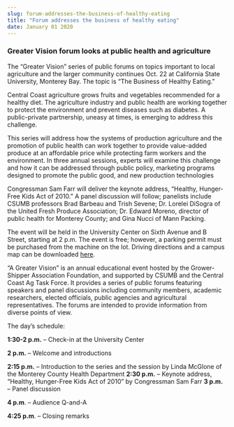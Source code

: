 ```yaml
---
slug: forum-addresses-the-business-of-healthy-eating
title: "Forum addresses the business of healthy eating"
date: January 01 2020
---
```


 
<h3>Greater Vision forum looks at public health and agriculture</h3>
<p>
  The “Greater Vision” series of public forums on topics important to local
  agriculture and the larger community continues Oct. 22 at California State
  University, Monterey Bay. The topic is “The Business of Healthy Eating.”
</p>
<p>
  Central Coast agriculture grows fruits and vegetables recommended for a
  healthy diet. The agriculture industry and public health are working together
  to protect the environment and prevent diseases such as diabetes. A
  public&#45;private partnership, uneasy at times, is emerging to address this
  challenge.
</p>
<p>
  This series will address how the systems of production agriculture and the
  promotion of public health can work together to provide value&#45;added
  produce at an affordable price while protecting farm workers and the
  environment. In three annual sessions, experts will examine this challenge and
  how it can be addressed through public policy, marketing programs designed to
  promote the public good, and new production technologies
</p>
<p>
  Congressman Sam Farr will deliver the keynote address, “Healthy,
  Hunger&#45;Free Kids Act of 2010.” A panel discussion will follow; panelists
  include CSUMB professors Brad Barbeau and Trish Sevene; Dr. Lorelei DiSogra of
  the United Fresh Produce Association; Dr. Edward Moreno, director of public
  health for Monterey County; and Gina Nucci of Mann Packing.
</p>
<p>
  The event will be held in the University Center on Sixth Avenue and B Street,
  starting at 2 p.m. The event is free; however, a parking permit must be
  purchased from the machine on the lot. Driving directions and a campus map can
  be downloaded <a href="https://csumb.edu/maps">here</a>.
</p>
<p>
  “A Greater Vision” is an annual educational event hosted by the
  Grower&#45;Shipper Association Foundation, and supported by CSUMB and the
  Central Coast Ag Task Force. It provides a series of public forums featuring
  speakers and panel discussions including community members, academic
  researchers, elected officials, public agencies and agricultural
  representatives. The forums are intended to provide information from diverse
  points of view.
</p>
<p>The day’s schedule:</p>
<p><strong>1:30&#45;2 p.m.</strong> – Check&#45;in at the University Center</p>
<p><strong>2 p.m.</strong> – Welcome and introductions</p>
<p>
  <strong>2:15 p.m.</strong> – Introduction to the series and the session by
  Linda McGlone of the Monterey County Health Department
  <strong>2:30 p.m.</strong> – Keynote address, “Healthy, Hunger&#45;Free Kids
  Act of 2010” by Congressman Sam Farr <strong>3 p.m.</strong> – Panel
  discussion
</p>
<p><strong>4 p.m</strong>. – Audience Q&#45;and&#45;A</p>
<p><strong>4:25 p.m</strong>. – Closing remarks</p>
 
